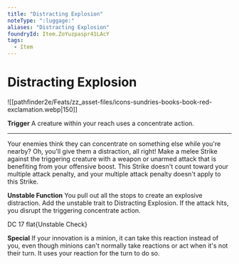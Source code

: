 ```yaml
---
title: "Distracting Explosion"
noteType: ":luggage:"
aliases: "Distracting Explosion"
foundryId: Item.ZoYuzpaspr41LAcY
tags:
  - Item
---
```


# Distracting Explosion
![[pathfinder2e/Feats/zz_asset-files/icons-sundries-books-book-red-exclamation.webp|150]]

**Trigger** A creature within your reach uses a concentrate action.

* * *

Your enemies think they can concentrate on something else while you're nearby? Oh, you'll give them a distraction, all right! Make a melee Strike against the triggering creature with a weapon or unarmed attack that is benefiting from your offensive boost. This Strike doesn't count toward your multiple attack penalty, and your multiple attack penalty doesn't apply to this Strike.

**Unstable Function** You pull out all the stops to create an explosive distraction. Add the unstable trait to Distracting Explosion. If the attack hits, you disrupt the triggering concentrate action.

DC 17 flat{Unstable Check}

**Special** If your innovation is a minion, it can take this reaction instead of you, even though minions can't normally take reactions or act when it's not their turn. It uses your reaction for the turn to do so.
